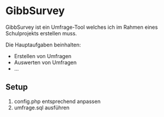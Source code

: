 # GibbSurvey #
GibbSurvey ist ein Umfrage-Tool welches ich im Rahmen eines Schulprojekts erstellen muss. 

Die Hauptaufgaben beinhalten:
- Erstellen von Umfragen
- Auswerten von Umfragen
- ...

## Setup ##
1. config.php entsprechend anpassen
2. umfrage.sql ausführen